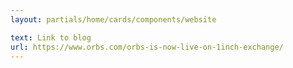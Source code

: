```yaml
---
layout: partials/home/cards/components/website

text: Link to blog
url: https://www.orbs.com/orbs-is-now-live-on-1inch-exchange/
---
```

